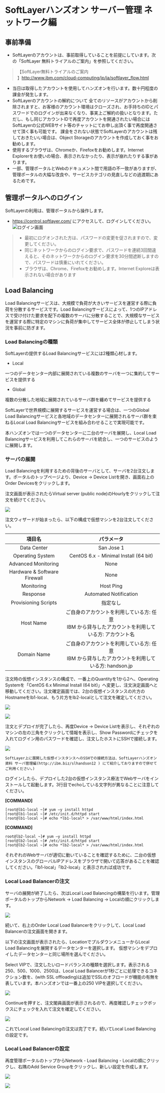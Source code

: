 # SoftLayerハンズオン サーバー管理 ネットワーク編


## 事前準備

- SoftLayerのアカウントは、事前取得していることを前提にしています。次の「SoftLayer 無料トライアルのご案内」を参照してください。
> 【SoftLayer無料トライアルのご案内<br>】http://www.ibm.com/cloud-computing/jp/ja/softlayer_flow.html

- 当日は取得したアカウントを使用してハンズオンを行います。数十円程度の課金が発生します。
- SoftLayerのアカウントの解約について
全てのリソースがアカウントから削除されますと、お客様のアカウント環境はクローズされ、お手持ちのIDとパスワードでのログインが出来なくなり、事実上ご解約の扱いとなります。ただし、もし同じアカウントIDで再度アカウントを開通されたい場合にはSoftLayerの公式WEBサイト等のチャットにてお申し出頂く事で再度開通させて頂く事も可能です。
課金をされない状態でSoftLayerのアカウントは残しておきたいい場合は、Object Storageのアカウントを作成しておく事をお勧めします。
-	使用するブラウザは、Chromeか、Firefoxをお勧めします。Internet Explorerをお使いの場合、表示されなかったり、表示が崩れたりする事があります。
- 一部、管理ポータルとWebのドキュメント間で用語の不一致がありますが、管理ポータルの大幅な改良や、サービスカテゴリの見直しなどの過渡期にあるためです。


## 管理ポータルへのログイン

SoftLayerの利用は、管理ポータルから操作します。

- https://control.softlayer.com/ にアクセスして、ログインしてください。
![ログイン画面](images/server/image2.png)  
> - 最初にログオンされた方は、パスワードの変更を促されますので、変更してください。<br>
>- 同じネットワークからのログイン要求で、パスワードを連続3回間違えると、そのネットワークからのログイン要求を30分間遮断しますので、パスワードは慎重にいれてください。<br>
>- ブラウザは、Chrome、Firefoxをお勧めします。Internet Exploreは表示されない場合があります

## Load Balancing
Load Balancingサービスは、大規模で負荷が大きいサービスを運営する際に負荷を分散するサービスです。Load Balancingサービスによって、1つのIPアドレスで受け付けた要求を配下の複数のサーバに分散することで、大規模なサービスを運営する際に特定のマシンに負荷が集中してサービス全体が停止してしまう状況を事前に防ぎます。

### Load Balancingの種類
SoftLayerの提供するLoad Balancingサービスには2種類心材します。

- Local

一つのデータセンター内部に展開されている複数のサーバを一つに集約してサービスを提供する

- Global

複数の分散した地域に展開されているサーバ群を纏めてサービスを提供する

SoftLayerで世界規模に展開するサービスを運営する場合は、一つのGlobal Load Balancingサービスと各地域のデータセンターに展開されるサーバ群を束ねるLocal Load Balancingサービスを組み合わせることで実現可能です。

本ハンズオンでは一つのデータセンターに二台のサーバを展開し、Local Load Balancingサービスを利用してこれらのサーバを統合し、一つのサービスのように展開します。

### サーバの展開
Load Balancingを利用するための背後のサーバとして、サーバを2台注文します。ポータルのトップページより、Device -> Device Listを開き、画面右上のOrder Devicesをクリックします。

注文画面が表示されたらVirtual server (public node)のHourlyをクリックして注文を続けてください。

![](images/network/image7.png)

注文ウィザードが始まったら、以下の構成で仮想マシンを2台注文してください。

|項目名                      |パラメータ                                                                               |
|:--------------------------:|:---------------------------------------------------------------------------------------:|
|Data Center                 |San Jose 1                                                                               |
|Operating System            |CentOS 6.x - Minimal Install (64 bit)                                                    |
|Advanced Monitoring         |None                                                                                     |
|Hardware & Software Firewall|None                                                                                     |
|Monitoring                  |Host Ping                                                                                |
|Response                    |Automated Notification                                                                   |
|Provisioning Scripts        |指定なし                                                                                 |
|Host Name                   |ご自身のアカウントを利用している方: 任意<br>IBM から貸与したアカウントを利用している方: アカウント名|
|Domain Name                 |ご自身のアカウントを利用している方: 任意<br>IBM から貸与したアカウントを利用している方: handson.jp  |

注文時の仮想インスタンスの構成で、一番上のQuantityを1から2へ、Operating Systemを「CentOS 6.x Minimal Install (64 bit)」へ変更し、注文決定画面へと移動してください。注文確定画面では、2台の仮想インスタンスの片方のHostnameをlb1-local、もう片方をlb2-localとして注文を確定してください。

![](images/network/image8.png)

![](images/network/image9.png)

注文とデプロイが完了したら、再度Device -> Device Listを表示し、それぞれのマシンの左の三角をクリックして情報を表示し、Show Passwordにチェックを入れてログイン用のパスワードを確認し、注文したホストにSSHで接続します。

![](images/network/image10.png)

```
SoftLayer上に展開した仮想インスタンスへのSSHでの接続方法は、SoftLayerハンズオン資料 サーバ管理編(http://ibm.biz/slhandson12 ) にて紹介しておりますので併せてご利用ください。)
```

ログインしたら、デプロイした2台の仮想インスタンス療法でWebサーバをインストールして起動します。3行目でechoしている文字列が異なることに注意してください。

**[COMMAND]**

```
[root@lb1-local ~]# yum –y install httpd
[root@lb1-local ~]# /etc/init.d/httpd start
[root@lb1-local ~]# echo *lb1-local* > /var/www/html/index.html
```

**[COMMAND]**

```
root@lb2-local ~]# yum –y install httpd
[root@lb2-local ~]# /etc/init.d/httpd start
[root@lb2-local ~]# echo *lb2-local* > /var/www/html/index.html
```

それぞれのWebサーバが適切に動いていることを確認するために、二台の仮想インスタンスのグローバルIPアドレスをブラウザで開いて応答があることを確認してください。「lb1-local」「lb2-local」と表示されれば成功です。

### Local Load Balancerの注文
サーバの展開が終了したら、次はLocal Load Balancingの構築を行います。管理ポータルのトップからNetwork -> Load Balancing -> Localの順にクリックします。

![](images/network/image11.png)

続いて、右上のOrder Local Load Balancerをクリックして、Local Load Balancerの注文画面を開きます。

以下の注文画面が表示されたら、LocationでプルダウンメニューからLocal Load Balancingを展開するデータセンターを選択します。
仮想マシンをデプロイしたデータセンターと同じ場所を選んでください。

Select VIPで、注文したいロードバランスの種類を選択します。表示される250、500、1000、2500は、Local Load Balancerが1秒ごとに処理できるコネクション数を、(with SSL offloading)は追加でSSLのオフロードが機能の有無を表しています。本ハンズオンでは一番上の250 VIPを選択してください。

![](images/network/image12.png)

Continueを押すと、注文閣員画面が表示されるので、再度確認しチェックボックスにチェックを入れて注文を確定してください。

![](images/network/image13.png)

これでLocal Load Balancingの注文は完了です。続いてLocal Load Balancingの設定です。

### Local Load Balancerの設定
再度管理ポータルのトップからNetwork - Load Balancing - Localの順にクリックし、右隅のAdd Service Groupをクリックし、新しい設定を作成します。

![](images/network/image14.png)

![](images/network/image15.png)

